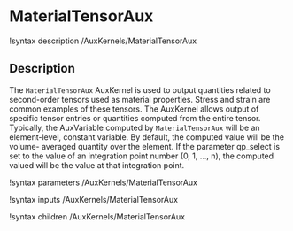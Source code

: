 # MaterialTensorAux
!syntax description /AuxKernels/MaterialTensorAux

## Description
The `MaterialTensorAux` AuxKernel is used to output quantities related to second-order
tensors used as material properties.  Stress and strain are common examples of these
tensors.  The AuxKernel allows output of specific tensor entries or quantities computed
from the entire tensor.  Typically, the AuxVariable computed by `MaterialTensorAux` will
be an element-level, constant variable. By default, the computed value will be the volume-
averaged quantity over the element.  If the parameter qp_select is set to the value of an
integration point number (0, 1, ..., n), the computed valued will be the value at that
integration point.

!syntax parameters /AuxKernels/MaterialTensorAux

!syntax inputs /AuxKernels/MaterialTensorAux

!syntax children /AuxKernels/MaterialTensorAux
